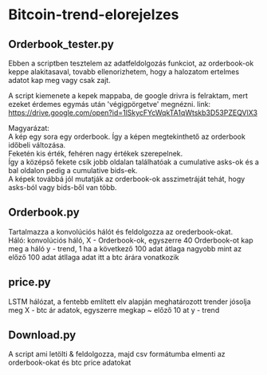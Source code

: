 # Bitcoin-trend-elorejelzes

## Orderbook_tester.py
Ebben a scriptben tesztelem az adatfeldolgozás funkciot, az orderbook-ok keppe alakitasaval, tovabb ellenorizhetem, hogy a halozatom ertelmes adatot kap meg vagy csak zajt.

A script kiemenete a kepek mappaba, de google drivra is felraktam, mert ezeket érdemes egymás után 'végigpörgetve' megnézni.
link: https://drive.google.com/open?id=1lSkycFYcWqkTA1qWtskb3D53PZEQVlX3

Magyarázat: <br />
A kép egy sora egy orderbook. Így a képen megtekinthető az orderbook időbeli változása. <br />
Feketén kis érték, fehéren nagy értékek szerepelnek. <br />
Így a középső fekete csík jobb oldalan találhatóak a cumulative asks-ok és a bal oldalon pedig a cumulative bids-ek.<br />
A képek továbbá jól mutatják az orderbook-ok asszimetráját tehát, hogy asks-ból vagy bids-ből van több. 


## Orderbook.py
Tartalmazza a konvolúciós hálót és feldolgozza az orederbook-okat.  <br />
Háló: konvolúciós háló,
X - Orderbook-ok, egyszerre 40 Orderbook-ot kap meg a háló
y - trend, 1 ha a következő 100 adat átlaga nagyobb mint az előző 100 adat átllaga
adat itt a btc árára vonatkozik

## price.py

LSTM hálózat, a fentebb említett elv alapján meghatározott trender jósolja meg
X - btc ár adatok, egyszerre megkap ~ előző 10 at
y - trend


## Download.py

A script ami letölti & feldolgozza, majd csv formátumba elmenti az orderbook-okat és btc price adatokat
